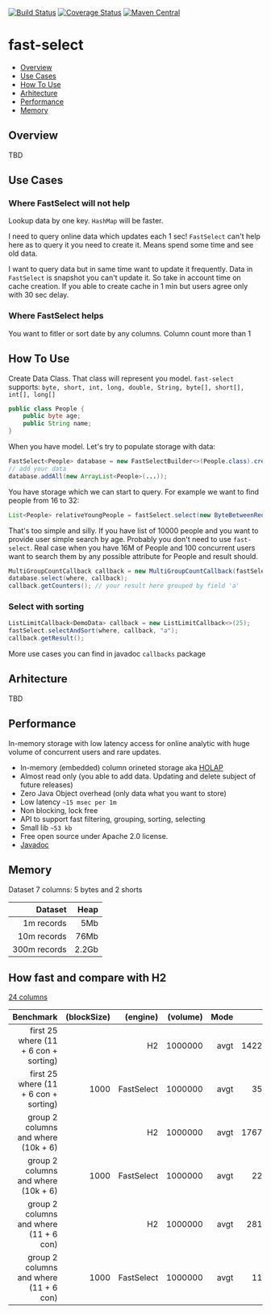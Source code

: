 [![Build Status](https://travis-ci.org/terma/fast-select.svg?branch=start)](https://travis-ci.org/terma/fast-select)
[![Coverage Status](https://coveralls.io/repos/github/terma/fast-select/badge.svg?branch=master)](https://coveralls.io/github/terma/fast-select?branch=master) [![Maven Central](https://maven-badges.herokuapp.com/maven-central/com.github.terma/fast-select/badge.svg)](https://maven-badges.herokuapp.com/maven-central/com.github.terma/fast-select/)

# fast-select 

* [Overview](#overview)
* [Use Cases](#use-cases)
* [How To Use](#how-to-use)
* [Arhitecture](#arhitecture)
* [Performance](#performance)
* [Memory](#memory)

## Overview

TBD

## Use Cases

### Where FastSelect will not help

Lookup data by one key. ```HashMap``` will be faster.

I need to query online data which updates each 1 sec! ```FastSelect``` can't help here as to query it you need to create it. Means spend some time and see old data.

I want to query data but in same time want to update it frequently. Data in ```FastSelect``` is snapshot you can't update it. So take in account time on cache creation. If you able to create cache in 1 min but users agree only with 30 sec delay.

### Where FastSelect helps

You want to fitler or sort date by any columns. Column count more than 1

## How To Use

Create Data Class. That class will represent you model. ```fast-select``` supports: ```byte, short, int, long, double, String, byte[], short[], int[], long[]```

```java
public class People {
    public byte age;
    public String name;
}
```
When you have model. Let's try to populate storage with data:
```java
FastSelect<People> database = new FastSelectBuilder<>(People.class).create();
// add your data
database.addAll(new ArrayList<People>(...)); 
```
You have storage which we can start to query. For example we want to find people from 16 to 32:
```java
List<People> relativeYoungPeople = fastSelect.select(new ByteBetweenRequest("age", 16, 32));
```
That's too simple and silly. If you have list of 10000 people and you want to provide user simple search by age. Probably you don't need to use ```fast-select```. Real case when you have 16M of People and 100 concurrent users want to search them by any possible attribute for People and result should.
```java
MultiGroupCountCallback callback = new MultiGroupCountCallback(fastSelect.getColumnsByNames().get("a"));
database.select(where, callback);
callback.getCounters(); // your result here grouped by field 'a'
```

### Select with sorting
```java
ListLimitCallback<DemoData> callback = new ListLimitCallback<>(25);
fastSelect.selectAndSort(where, callback, "a");
callback.getResult();
```

More use cases you can find in javadoc ```callbacks``` package

## Arhitecture

TBD

## Performance

In-memory storage with low latency access for online analytic with huge volume of concurrent users and rare updates.

* In-memory (embedded) column orineted storage aka [HOLAP](https://en.wikipedia.org/wiki/HOLAP)
* Almost read only (you able to add data. Updating and delete subject of future releases)
* Zero Java Object overhead (only data what you want to store)
* Low latency ```~15 msec per 1m```
* Non blocking, lock free
* API to support fast filtering, grouping, sorting, selecting
* Small lib ```~53 kb```
* Free open source under Apache 2.0 license.
* [Javadoc](http://terma.github.io/fast-select/)

## Memory

Dataset 7 columns: 5 bytes and 2 shorts

| Dataset       | Heap | 
| -------------:|---:|
| 1m records| 5Mb |
| 10m records | 76Mb |
| 300m records | 2.2Gb | 

## How fast and compare with H2

[24 columns](https://github.com/terma/fast-select/blob/master/src/main/java/com/github/terma/fastselect/demo/DemoData.java)

| Benchmark                              | (blockSize)   | (engine) |(volume) |Mode |Cnt    |Score  |
| --------------------------------------:|--------------:|---------:|--------:|----:|------:|------:|
|first 25 where (11 + 6 con + sorting) |     |        H2|   1000000|  avgt     |  1422.091|          ms/op|
|first 25 where (11 + 6 con + sorting) |    1000  |FastSelect |  1000000 | avgt     |    35.328  |        ms/op|
|group 2 columns and where (10k + 6)         |          |        H2 |  1000000 | avgt    |   1767.386   |       ms/op|
|group 2 columns and where (10k + 6)         |        1000  |FastSelect |  1000000 | avgt   |      22.685    |      ms/op|
|group 2 columns and where (11 + 6 con)             |          |        H2 |  1000000 | avgt  |      281.696     |     ms/op|
|group 2 columns and where (11 + 6 con)            |        1000  |FastSelect |  1000000  |avgt |        11.773      |    ms/op|
